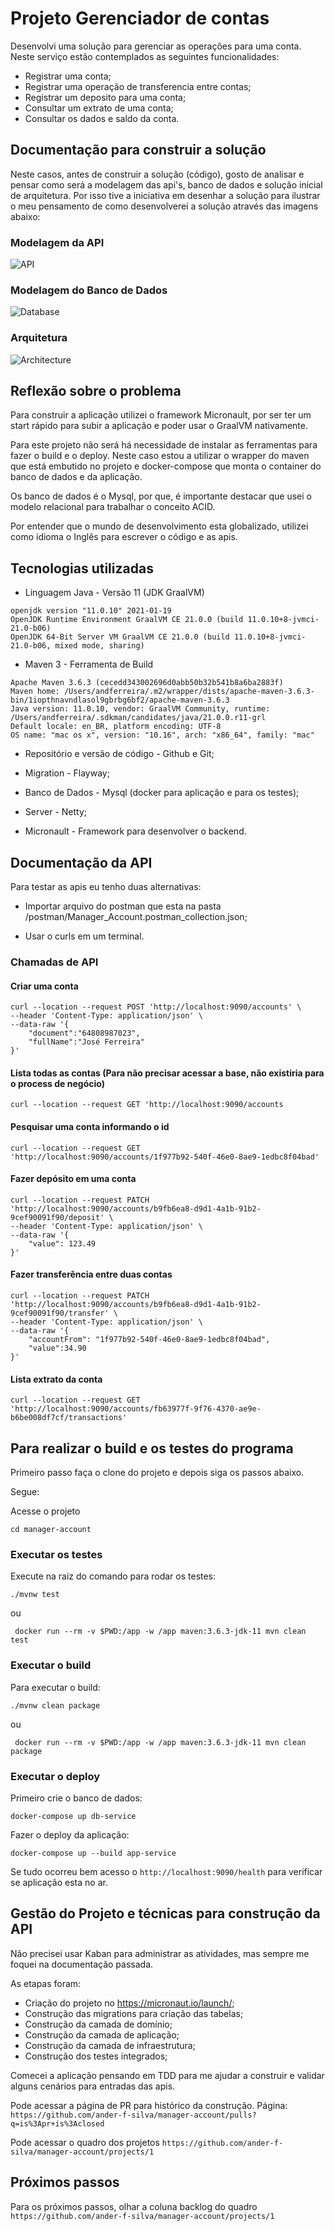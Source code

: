# Projeto Gerenciador de contas

Desenvolvi uma solução para gerenciar as operações para uma conta. Neste serviço estão contemplados as seguintes funcionalidades:

- Registrar uma conta;
- Registrar uma operação de transferencia entre contas;
- Registrar um deposito para uma conta;
- Consultar um extrato de uma conta;
- Consultar os dados e saldo da conta.

## Documentação para construir a solução

Neste casos, antes de construir a solução (código), gosto de analisar e pensar como será a modelagem das api's, banco de dados e solução inicial de arquitetura.
Por isso tive a iniciativa em desenhar a solução para ilustrar o meu pensamento de como desenvolverei a solução através das imagens abaixo:

### Modelagem da API

![API](/model_api.jpg)


### Modelagem do Banco de Dados

![Database](/model_db.jpg)

### Arquitetura

![Architecture](/model_architecture.jpg)

## Reflexão sobre o problema

Para construir a aplicação utilizei o framework Micronault, por ser ter um start rápido para subir a aplicação e poder usar o GraalVM nativamente.

Para este projeto não será há necessidade de instalar as ferramentas para fazer o build e o deploy. Neste caso estou a utilizar o wrapper do maven que está embutido no projeto e docker-compose que monta o container do banco de dados e da aplicação. 

Os banco de dados é o Mysql, por que, é importante destacar que usei o modelo relacional para trabalhar o conceito ACID.

Por entender que o mundo de desenvolvimento esta globalizado, utilizei como idioma o Inglês para escrever o código e as apis.

## Tecnologias utilizadas

* Linguagem Java - Versão 11 (JDK GraalVM)

``` shell script
openjdk version "11.0.10" 2021-01-19
OpenJDK Runtime Environment GraalVM CE 21.0.0 (build 11.0.10+8-jvmci-21.0-b06)
OpenJDK 64-Bit Server VM GraalVM CE 21.0.0 (build 11.0.10+8-jvmci-21.0-b06, mixed mode, sharing)
```

* Maven 3 - Ferramenta de Build

``` shell script
Apache Maven 3.6.3 (cecedd343002696d0abb50b32b541b8a6ba2883f)
Maven home: /Users/andferreira/.m2/wrapper/dists/apache-maven-3.6.3-bin/1iopthnavndlasol9gbrbg6bf2/apache-maven-3.6.3
Java version: 11.0.10, vendor: GraalVM Community, runtime: /Users/andferreira/.sdkman/candidates/java/21.0.0.r11-grl
Default locale: en_BR, platform encoding: UTF-8
OS name: "mac os x", version: "10.16", arch: "x86_64", family: "mac"
```

* Repositório e versão de código - Github e Git;

* Migration - Flayway;

* Banco de Dados -  Mysql (docker para aplicação e para os testes);

* Server - Netty;

* Micronault - Framework para desenvolver o backend.


## Documentação da API

Para testar as apis eu tenho duas alternativas:

* Importar arquivo do postman que esta na pasta /postman/Manager_Account.postman_collection.json;

* Usar o curls em um terminal.

### Chamadas de API

#### Criar uma conta

``` shell script
curl --location --request POST 'http://localhost:9090/accounts' \
--header 'Content-Type: application/json' \
--data-raw '{
    "document":"64808987023",
    "fullName":"José Ferreira"
}'
```

#### Lista todas as contas (Para não precisar acessar a base, não existiria para o process de negócio)

``` shell script
curl --location --request GET 'http://localhost:9090/accounts
````

#### Pesquisar uma conta informando o id

``` shell script
curl --location --request GET 'http://localhost:9090/accounts/1f977b92-540f-46e0-8ae9-1edbc8f04bad'
```

#### Fazer depósito em uma conta

``` shell script
curl --location --request PATCH 'http://localhost:9090/accounts/b9fb6ea8-d9d1-4a1b-91b2-9cef90091f90/deposit' \
--header 'Content-Type: application/json' \
--data-raw '{
    "value": 123.49
}'
```

#### Fazer transferência entre duas contas

``` shell script
curl --location --request PATCH 'http://localhost:9090/accounts/b9fb6ea8-d9d1-4a1b-91b2-9cef90091f90/transfer' \
--header 'Content-Type: application/json' \
--data-raw '{
    "accountFrom": "1f977b92-540f-46e0-8ae9-1edbc8f04bad",
    "value":34.90
}'
```

#### Lista extrato da conta

``` shell script
curl --location --request GET 'http://localhost:9090/accounts/fb63977f-9f76-4370-ae9e-b6be008df7cf/transactions'
```

## Para realizar o build e os testes do programa

Primeiro passo faça o clone do projeto e depois siga os passos abaixo.

Segue:

Acesse o projeto

```
cd manager-account
```

### Executar os testes

Execute na raiz do comando para rodar os testes:

```shell script
./mvnw test
```

ou

```shell script
 docker run --rm -v $PWD:/app -w /app maven:3.6.3-jdk-11 mvn clean test 
```

### Executar o build

Para executar o build:

```shell script
./mvnw clean package
```

ou

```shell script
 docker run --rm -v $PWD:/app -w /app maven:3.6.3-jdk-11 mvn clean package 
```

### Executar o deploy

Primeiro crie o banco de dados:

```shell script
docker-compose up db-service
```

Fazer o deploy da aplicação:

```shell script
docker-compose up --build app-service
```

Se tudo ocorreu bem acesso o ``http://localhost:9090/health`` para verificar se aplicação esta no ar.

## Gestão do Projeto e técnicas para construção da API

Não precisei usar Kaban para administrar as atividades, mas sempre me foquei na documentação passada.

As etapas foram:

*  Criação do projeto no https://micronaut.io/launch/;
*  Construção das migrations para criação das tabelas;
*  Construção da camada de domínio;
*  Construção da camada de aplicação;
*  Construção da camada de infraestrutura;
*  Construção dos testes integrados;

Comecei a aplicação pensando em TDD para me ajudar a construir e validar alguns cenários para entradas das apis.

Pode acessar a página de PR para histórico da construção. Página: ``https://github.com/ander-f-silva/manager-account/pulls?q=is%3Apr+is%3Aclosed`` 

Pode acessar o quadro dos projetos ``https://github.com/ander-f-silva/manager-account/projects/1``

## Próximos passos 

Para os próximos passos, olhar a coluna backlog do quadro ``https://github.com/ander-f-silva/manager-account/projects/1``